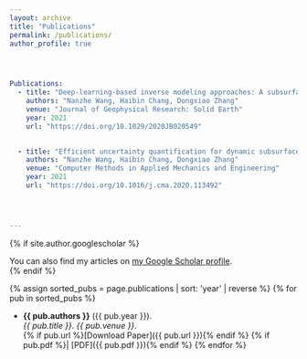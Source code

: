 ```yaml
---
layout: archive
title: "Publications"
permalink: /publications/
author_profile: true




Publications:
  - title: "Deep-learning-based inverse modeling approaches: A subsurface flow example"
    authors: "Nanzhe Wang, Haibin Chang, Dongxiao Zhang"
    venue: "Journal of Geophysical Research: Solid Earth"
    year: 2021
    url: "https://doi.org/10.1029/2020JB020549"
    

  - title: "Efficient uncertainty quantification for dynamic subsurface flow with surrogate by theory-guided neural network"
    authors: "Nanzhe Wang, Haibin Chang, Dongxiao Zhang"
    venue: "Computer Methods in Applied Mechanics and Engineering"
    year: 2021
    url: "https://doi.org/10.1016/j.cma.2020.113492"




---
```






{% if site.author.googlescholar %}
  <div class="wordwrap">You can also find my articles on <a href="{{site.author.googlescholar}}">my Google Scholar profile</a>.</div>
{% endif %}


{% assign sorted_pubs = page.publications | sort: 'year' | reverse %}
{% for pub in sorted_pubs %}
- <strong>{{ pub.authors }}</strong> ({{ pub.year }}).  
  <em>{{ pub.title }}</em>. *{{ pub.venue }}*.  
  {% if pub.url %}[Download Paper]({{ pub.url }}){% endif %}
  {% if pub.pdf %}| [PDF]({{ pub.pdf }}){% endif %}
{% endfor %}



<!--
{% include base_path %}
-->
<!-- New style rendering if publication categories are defined -->
<!--
{% if site.publication_category %}
  {% for category in site.publication_category  %}
    {% assign title_shown = false %}
    {% for post in site.publications reversed %}
      {% if post.category != category[0] %}
        {% continue %}
      {% endif %}
      {% unless title_shown %}
        <h2>{{ category[1].title }}</h2><hr />
        {% assign title_shown = true %}
      {% endunless %}
      {% include archive-single.html %}
    {% endfor %}
  {% endfor %}
{% else %}
  {% for post in site.publications reversed %}
    {% include archive-single.html %}
  {% endfor %}
{% endif %}

-->
<!--
### Journal Publications
 
[1] **Wang, N.**, Zhang, D., Chang, H., & Li, H. (2020). Deep learning of subsurface flow via theory-guided neural network. Journal of Hydrology, 584, 124700.
    [[Download Paper]](https://doi.org/10.1016/j.jhydrol.2020.124700)



### Conference Proceedings 
-->

